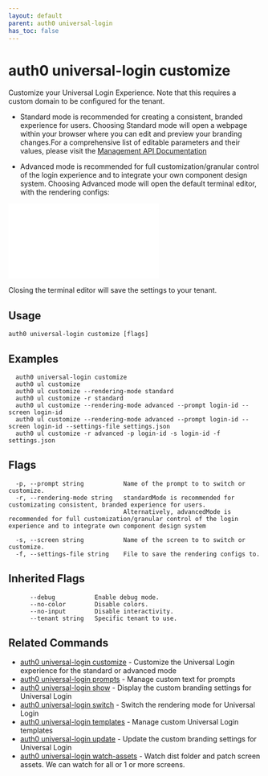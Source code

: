 ```yaml
---
layout: default
parent: auth0 universal-login
has_toc: false
---
```

# auth0 universal-login customize


Customize your Universal Login Experience. Note that this requires a custom domain to be configured for the tenant. 

* Standard mode is recommended for creating a consistent, branded experience for users. Choosing Standard mode will open a webpage
within your browser where you can edit and preview your branding changes.For a comprehensive list of editable parameters and their values,
please visit the [Management API Documentation](https://auth0.com/docs/api/management/v2)

* Advanced mode is recommended for full customization/granular control of the login experience and to integrate your own component design system. 
Choosing Advanced mode will open the default terminal editor, with the rendering configs:

![storybook](settings.json)

Closing the terminal editor will save the settings to your tenant.

## Usage
```
auth0 universal-login customize [flags]
```

## Examples

```
  auth0 universal-login customize
  auth0 ul customize
  auth0 ul customize --rendering-mode standard
  auth0 ul customize -r standard
  auth0 ul customize --rendering-mode advanced --prompt login-id --screen login-id
  auth0 ul customize --rendering-mode advanced --prompt login-id --screen login-id --settings-file settings.json
  auth0 ul customize -r advanced -p login-id -s login-id -f settings.json
```


## Flags

```
  -p, --prompt string           Name of the prompt to to switch or customize.
  -r, --rendering-mode string   standardMode is recommended for customizating consistent, branded experience for users.
                                Alternatively, advancedMode is recommended for full customization/granular control of the login experience and to integrate own component design system
                                
  -s, --screen string           Name of the screen to to switch or customize.
  -f, --settings-file string    File to save the rendering configs to.
```


## Inherited Flags

```
      --debug           Enable debug mode.
      --no-color        Disable colors.
      --no-input        Disable interactivity.
      --tenant string   Specific tenant to use.
```


## Related Commands

- [auth0 universal-login customize](auth0_universal-login_customize.md) - Customize the Universal Login experience for the standard or advanced mode
- [auth0 universal-login prompts](auth0_universal-login_prompts.md) - Manage custom text for prompts
- [auth0 universal-login show](auth0_universal-login_show.md) - Display the custom branding settings for Universal Login
- [auth0 universal-login switch](auth0_universal-login_switch.md) - Switch the rendering mode for Universal Login
- [auth0 universal-login templates](auth0_universal-login_templates.md) - Manage custom Universal Login templates
- [auth0 universal-login update](auth0_universal-login_update.md) - Update the custom branding settings for Universal Login
- [auth0 universal-login watch-assets](auth0_universal-login_watch-assets.md) - Watch dist folder and patch screen assets. We can watch for all or 1 or more screens.


